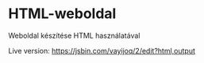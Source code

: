 # HTML-weboldal
Weboldal készítése HTML használatával

Live version: https://jsbin.com/vayijoq/2/edit?html,output
